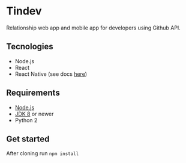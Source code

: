 # Tindev
Relationship web app and mobile app for developers using Github API.

## Tecnologies
- Node.js
- React
- React Native (see docs [here](https://facebook.github.io/react-native/docs/getting-started))

## Requirements
- [Node.js](https://nodejs.org)
- [JDK 8](https://www.oracle.com/technetwork/java/javase/downloads/jdk8-downloads-2133151.html) or newer
- Python 2

## Get started
After cloning run `npm install`
